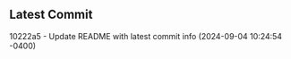 
## Latest Commit
10222a5 - Update README with latest commit info (2024-09-04 10:24:54 -0400) <Yunxi-Zhou>
